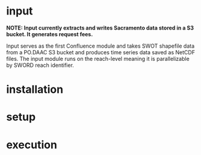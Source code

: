 # input

**NOTE: Input currently extracts and writes Sacramento data stored in a S3 bucket. It generates request fees.**

Input serves as the first Confluence module and takes SWOT shapefile data from a PO.DAAC S3 bucket and produces time series data saved as NetCDF files. The input module runs on the reach-level meaning it is parallelizable by SWORD reach identifier.

# installation

# setup

# execution